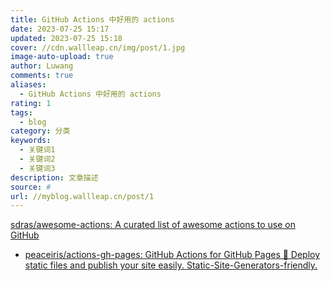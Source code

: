 ```yaml
---
title: GitHub Actions 中好用的 actions
date: 2023-07-25 15:17
updated: 2023-07-25 15:18
cover: //cdn.wallleap.cn/img/post/1.jpg
image-auto-upload: true
author: Luwang
comments: true
aliases:
  - GitHub Actions 中好用的 actions
rating: 1
tags:
  - blog
category: 分类
keywords:
  - 关键词1
  - 关键词2
  - 关键词3
description: 文章描述
source: #
url: //myblog.wallleap.cn/post/1
---
```


[sdras/awesome-actions: A curated list of awesome actions to use on GitHub](https://github.com/sdras/awesome-actions)

- [peaceiris/actions-gh-pages: GitHub Actions for GitHub Pages 🚀 Deploy static files and publish your site easily. Static-Site-Generators-friendly.](https://github.com/peaceiris/actions-gh-pages)
